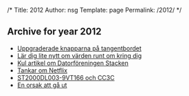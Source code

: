 /*
 Title: 2012
 Author: nsg
 Template: page
  Permalink: /2012/
*/
## Archive for year 2012

 * [Uppgraderade knapparna på tangentbordet](/2012/04/13/uppgraderade-knapparna-pa-tangentbordet)
 * [Lär dig lite nytt om värden runt om kring dig](/2012/06/11/lar-dig-lite-nytt-om-varden-runt-om-kring-dig)
 * [Kul artikel om Datorföreningen Stacken](/2012/06/17/kul-artikel-om-datorforeningen-stacken)
 * [Tankar om Netflix](/2012/10/22/tankar-om-netflix)
 * [ST2000DL003-9VT166 och CC3C](/2012/10/25/st2000dl003-9vt166-och-cc3c)
 * [En orsak att gå ut](/2012/11/28/en-orsak-att-ga-ut)
